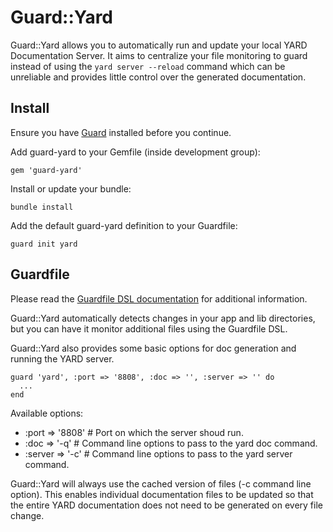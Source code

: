 # Guard::Yard

Guard::Yard allows you to automatically run and update your local YARD Documentation Server. It aims to centralize your file monitoring to guard instead of using the `yard server --reload` command which can be unreliable and provides little control over the generated documentation.

## Install

Ensure you have [Guard](https://github.com/guard/guard) installed before you continue.

Add guard-yard to your Gemfile (inside development group):

    gem 'guard-yard'

Install or update your bundle:

    bundle install

Add the default guard-yard definition to your Guardfile:

    guard init yard

## Guardfile

Please read the [Guardfile DSL documentation](https://github.com/guard/guard#readme) for additional information.

Guard::Yard automatically detects changes in your app and lib directories, but you can have it monitor additional files using the Guardfile DSL.

Guard::Yard also provides some basic options for doc generation and running the YARD server.

    guard 'yard', :port => '8808', :doc => '', :server => '' do
      ...
    end

Available options:

  * :port => '8808' # Port on which the server shoud run.
  * :doc => '-q'    # Command line options to pass to the yard doc command.
  * :server => '-c' # Command line options to pass to the yard server command.

Guard::Yard will always use the cached version of files (-c command line option). This enables individual documentation files to be updated so that the entire YARD documentation does not need to be generated on every file change.
